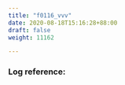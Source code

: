 ```yaml
---
title: "f0116_vvv"
date: 2020-08-18T15:16:28+88:00
draft: false
weight: 11162

---
```


### Log reference: <no value>

```
